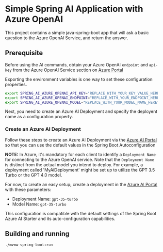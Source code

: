 # Simple Spring AI Application with Azure OpenAI

This project contains a simple java-spring-boot app that will ask a basic question to the Azure OpenAI Service, and return the answer.

## Prerequisite

Before using the AI commands, obtain your Azure OpenAI `endpoint` and `api-key` from the Azure OpenAI Service section on [Azure Portal](https://portal.azure.com)

Exporting the environment variables is one way to set these configuration properties.

```bash
export SPRING_AI_AZURE_OPENAI_API_KEY="REPLACE_WITH_YOUR_KEY_VALUE_HERE"
export SPRING_AI_AZURE_OPENAI_ENDPOINT="REPLACE_WITH_YOUR_ENDPOINT_HERE"
export SPRING_AI_AZURE_OPENAI_MODEL="REPLACE_WITH_YOUR_MODEL_NAME_HERE"
```

Next, you need to create an Azure AI Deployment and specify the deployent name as a configuration property.

### Create an Azure AI Deployment

Follow these steps to create an Azure AI Deployment via the [Azure AI Portal](https://oai.azure.com/portal) so that you can use the default values in the Spring Boot Autoconfiguration

**NOTE:** In Azure, it's mandatory for each client to identify a `Deployment Name` for connecting to the Azure OpenAI service. Note that the `Deployment Name` is distinct from the actual model you intend to deploy. For example, a deployment called 'MyAiDeployment' might be set up to utilize the GPT 3.5 Turbo or the GPT 4.0 model.

For now, to create an easy setup, create a deployment in the [Azure AI Portal](https://oai.azure.com/portal) with these parameters:

- Deployment Name: `gpt-35-turbo`
- Model Name: `gpt-35-turbo`

This configuration is compatible with the default settings of the Spring Boot Azure AI Starter and its auto-configuration capabilities.


## Building and running

```
./mvnw spring-boot:run
```





